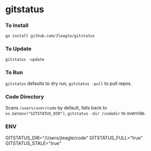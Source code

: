 # gitstatus

### To Install

`go install github.com/Jleagle/gitstatus`

### To Update

`gitstatus -update`

### To Run

`gitstatus` defaults to dry run, `gitstatus -pull` to pull repos.

### Code Directory

Scans `/users/user/code` by default, falls back to `os.Getenv("GITSTATUS_DIR")`, `gitstatus -dir /codedir` to override.

### ENV

GITSTATUS_DIR="/Users/jleagle/code"
GITSTATUS_FULL="true"
GITSTATUS_STALE="true"
